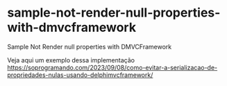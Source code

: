 # sample-not-render-null-properties-with-dmvcframework
Sample Not Render null properties with DMVCFramework

Veja aqui um exemplo dessa implementação
https://soprogramando.com/2023/09/08/como-evitar-a-serializacao-de-propriedades-nulas-usando-delphimvcframework/
